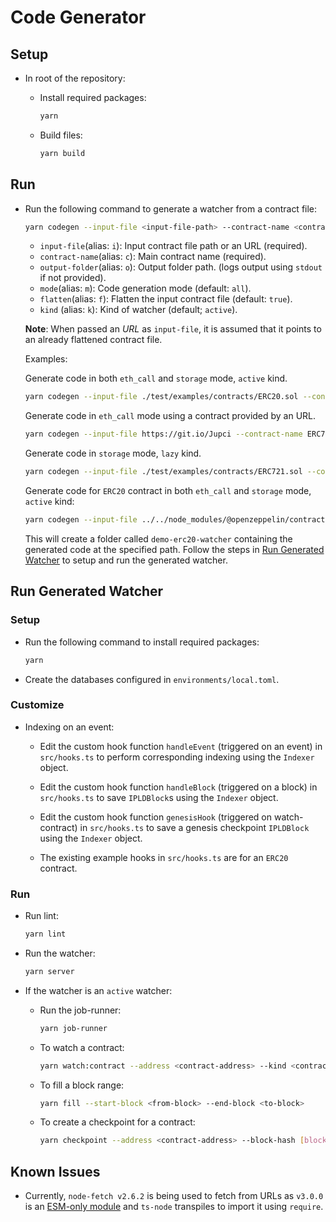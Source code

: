 # Code Generator

## Setup

* In root of the repository:

  * Install required packages:

      ```bash
      yarn
      ```

  * Build files:

      ```bash
      yarn build
      ```

## Run

* Run the following command to generate a watcher from a contract file:

  ```bash
  yarn codegen --input-file <input-file-path> --contract-name <contract-name> --output-folder [output-folder] --mode [eth_call | storage | all] --flatten [true | false] --kind [lazy | active]
  ```

    * `input-file`(alias: `i`): Input contract file path or an URL (required).
    * `contract-name`(alias: `c`): Main contract name (required).
    * `output-folder`(alias: `o`): Output folder path. (logs output using `stdout` if not provided).
    * `mode`(alias: `m`): Code generation mode (default: `all`).
    * `flatten`(alias: `f`): Flatten the input contract file (default: `true`).
    * `kind` (alias: `k`): Kind of watcher (default; `active`).

  **Note**: When passed an *URL* as `input-file`, it is assumed that it points to an already flattened contract file.

  Examples:

  Generate code in both `eth_call` and `storage` mode, `active` kind.

  ```bash
  yarn codegen --input-file ./test/examples/contracts/ERC20.sol --contract-name ERC20 --output-folder ../my-erc20-watcher --mode all --kind active
  ```

  Generate code in `eth_call` mode using a contract provided by an URL.

  ```bash
  yarn codegen --input-file https://git.io/Jupci --contract-name ERC721 --output-folder ../my-erc721-watcher --mode eth_call
  ```

  Generate code in `storage` mode, `lazy` kind.

  ```bash
  yarn codegen --input-file ./test/examples/contracts/ERC721.sol --contract-name ERC721 --output-folder ../my-erc721-watcher --mode storage --kind lazy
  ```

  Generate code for `ERC20` contract in both `eth_call` and `storage` mode, `active` kind:

  ```bash
  yarn codegen --input-file ../../node_modules/@openzeppelin/contracts/token/ERC20/ERC20.sol --contract-name ERC20 --output-folder ../demo-erc20-watcher --mode all --kind active
  ```

  This will create a folder called `demo-erc20-watcher` containing the generated code at the specified path. Follow the steps in [Run Generated Watcher](#run-generated-watcher) to setup and run the generated watcher.

## Run Generated Watcher

### Setup

* Run the following command to install required packages:

  ```bash
  yarn
  ```

* Create the databases configured in `environments/local.toml`.

### Customize

* Indexing on an event:

  * Edit the custom hook function `handleEvent` (triggered on an event) in `src/hooks.ts` to perform corresponding indexing using the `Indexer` object.

  * Edit the custom hook function `handleBlock` (triggered on a block) in `src/hooks.ts` to save `IPLDBlock`s using the `Indexer` object.

  * Edit the custom hook function `genesisHook` (triggered on watch-contract) in `src/hooks.ts` to save a genesis checkpoint `IPLDBlock` using the `Indexer` object.

  * The existing example hooks in `src/hooks.ts` are for an `ERC20` contract.

### Run

* Run lint:

  ```bash
  yarn lint
  ```

* Run the watcher:

  ```bash
  yarn server
  ```

* If the watcher is an `active` watcher:

  * Run the job-runner:

    ```bash
    yarn job-runner
    ```

  * To watch a contract:

    ```bash
    yarn watch:contract --address <contract-address> --kind <contract-kind> --starting-block [block-number]
    ```

  * To fill a block range:

    ```bash
    yarn fill --start-block <from-block> --end-block <to-block>
    ```

  * To create a checkpoint for a contract:

    ```bash
    yarn checkpoint --address <contract-address> --block-hash [block-hash]
    ```

## Known Issues

* Currently, `node-fetch v2.6.2` is being used to fetch from URLs as `v3.0.0` is an [ESM-only module](https://www.npmjs.com/package/node-fetch#loading-and-configuring-the-module) and `ts-node` transpiles to import  it using `require`.
